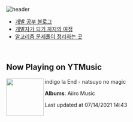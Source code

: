 ![header](https://capsule-render.vercel.app/api?type=waving&color=timeGradient&height=200&section=header&text=Mooneeᕕ(ᐛ)ᕗ&fontSize=40&animation=fadeIn)
- [개발 공부 블로그](https://mooneedev.netlify.app/)
- [개발자가 되기 까지의 여정](https://www.notion.so/mooneedev/4a78cf4af0a74c26a5880871ada05ddb)
- [알고리즘 문제풀이 정리하는 곳](https://www.notion.so/mooneedev/Algorithms-f47ea3f7bcd7444d834bcf6ce8c1cf78)

<br/>


## Now Playing on YTMusic

[<img align="left" width="100" src="https://lh3.googleusercontent.com/rikGDcMF4nRpHtW_g7ERkfoWALaC8AfNIReeSQKN4wapYASEAL1U8j6e8lIsJW_ZnSmsiaP8W9KoAATu">](https://music.youtube.com/watch?v=i9V4hQvXuEI)

indigo la End - natsuyo no magic

**Albums**: Aiiro Music

Last updated at 07/14/2021 14:43

